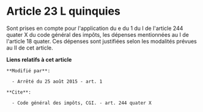 # Article 23 L quinquies

Sont prises en compte pour l'application du e du 1 du I de l'article 244 quater X du code général des impôts, les dépenses
mentionnées au I de l'article 18 quater. Ces dépenses sont justifiées selon les modalités prévues au II de cet article.

**Liens relatifs à cet article**

	**Modifié par**:

	  - Arrêté du 25 août 2015 - art. 1

	**Cite**:

	  - Code général des impôts, CGI. - art. 244 quater X
